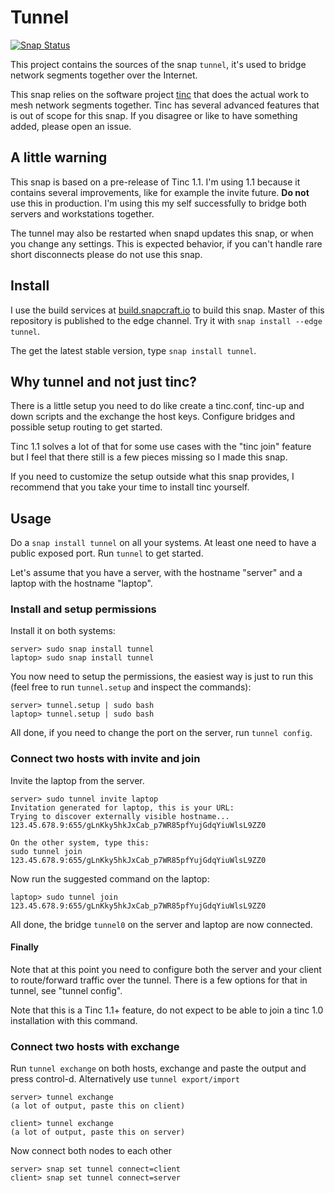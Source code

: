# Tunnel

[![Snap Status](https://build.snapcraft.io/badge/nsg/tunnel.svg)](https://build.snapcraft.io/user/nsg/tunnel)

This project contains the sources of the snap `tunnel`, it's used to bridge
network segments together over the Internet.

This snap relies on the software project [tinc](http://tinc-vpn.org) that
does the actual work to mesh network segments together. Tinc has several
advanced features that is out of scope for this snap. If you disagree or
like to have something added, please open an issue.

## A little warning

This snap is based on a pre-release of Tinc 1.1. I'm using 1.1 because it
contains several improvements, like for example the invite future.
**Do not** use this in production. I'm using this my self successfully to
bridge both servers and workstations together.

The tunnel may also be restarted when snapd updates this snap, or when you
change any settings. This is expected behavior, if you can't handle rare
short disconnects please do not use this snap.

## Install

I use the build services at [build.snapcraft.io](https://build.snapcraft.io/user/nsg/tunnel)
to build this snap. Master of this repository is published to the edge
channel. Try it with `snap install --edge tunnel`.

The get the latest stable version, type `snap install tunnel`.

## Why tunnel and not just tinc?

There is a little setup you need to do like create a tinc.conf, tinc-up
and down scripts and the exchange the host keys. Configure bridges and
possible setup routing to get started.

Tinc 1.1 solves a lot of that for some use cases with the "tinc join"
feature but I feel that there still is a few pieces missing so I made
this snap.

If you need to customize the setup outside what this snap provides, I
recommend that you take your time to install tinc yourself.

## Usage

Do a `snap install tunnel` on all your systems. At least one need to
have a public exposed port. Run `tunnel` to get started.

Let's assume that you have a server, with the hostname "server" and
a laptop with the hostname "laptop".

### Install and setup permissions

Install it on both systems:

```
server> sudo snap install tunnel
laptop> sudo snap install tunnel
```

You now need to setup the permissions, the easiest way is just to
run this (feel free to run `tunnel.setup` and inspect the commands):

```
server> tunnel.setup | sudo bash
laptop> tunnel.setup | sudo bash
```

All done, if you need to change the port on the server, run
`tunnel config`.

### Connect two hosts with invite and join

Invite the laptop from the server.

```
server> sudo tunnel invite laptop
Invitation generated for laptop, this is your URL:
Trying to discover externally visible hostname...
123.45.678.9:655/gLnKky5hkJxCab_p7WR85pfYujGdqYiuWlsL9ZZ0

On the other system, type this:
sudo tunnel join 123.45.678.9:655/gLnKky5hkJxCab_p7WR85pfYujGdqYiuWlsL9ZZ0

```

Now run the suggested command on the laptop:

```
laptop> sudo tunnel join 123.45.678.9:655/gLnKky5hkJxCab_p7WR85pfYujGdqYiuWlsL9ZZ0
```

All done, the bridge `tunnel0` on the server and laptop are now connected.

#### Finally

Note that at this point you need to configure both the server and your client to
route/forward traffic over the tunnel. There is a few options for that in tunnel,
see "tunnel config".

Note that this is a Tinc 1.1+ feature, do not expect to be able to join a
tinc 1.0 installation with this command.

### Connect two hosts with exchange

Run `tunnel exchange` on both hosts, exchange and paste the output and press
control-d. Alternatively use `tunnel export/import`

```
server> tunnel exchange
(a lot of output, paste this on client)

client> tunnel exchange
(a lot of output, paste this on server)
```

Now connect both nodes to each other

```
server> snap set tunnel connect=client
client> snap set tunnel connect=server
```
